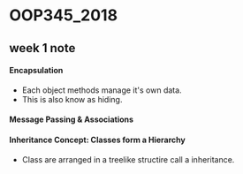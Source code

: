 # OOP345_2018

## week 1 note

#### Encapsulation

* Each object methods manage it's own data.
* This is also know as hiding.

#### Message Passing & Associations

#### Inheritance Concept: Classes form a Hierarchy
* Class are arranged in a treelike structire call a inheritance.

